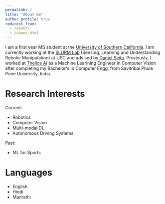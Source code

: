 ```yaml
---
permalink: /
title: "About me"
author_profile: true
redirect_from: 
  - /about/
  - /about.html
---
```


I am a first year MS student at the [University of Southern California](https://www.cs.usc.edu/). I am currently working at the [SLURM Lab](https://slurm-lab-usc.github.io/) (Sensing, Learning and Understanding Robotic Manipulation) at USC and advised by [Daniel Seita](https://danielseita.github.io/). Previously, I worked at [Thelios AI](https://thelios.ai/) as a Machine Learining Engineer in Computer Vision after completing my Bachelor's in Computer Engg. from Savitribai Phule Pune University, India.

Research Interests
======
Current:
- Robotics
- Computer Vision
- Multi-modal DL
- Autonomous Driving Systems

Past:
- ML for Sports

Languages
======
- English
- Hindi
- Manrathi
